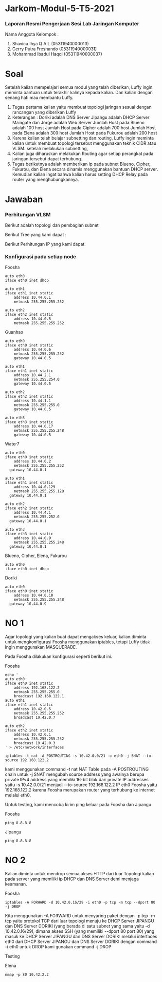 # Jarkom-Modul-5-T5-2021

### Laporan Resmi Pengerjaan Sesi Lab Jaringan Komputer
Nama Anggota Kelompok :
1. Shavica Ihya Q A L (05311940000013)
2. Gerry Putra Fresnando (05311940000031)
3. Mohammad Ibadul Haqqi (05311940000037)

# Soal

Setelah kalian mempelajari semua modul yang telah diberikan, Luffy ingin meminta bantuan untuk terakhir kalinya kepada kalian. Dan kalian dengan senang hati mau membantu Luffy.

1. Tugas pertama kalian yaitu membuat topologi jaringan sesuai dengan rancangan yang diberikan Luffy
2. Keterangan :
Doriki adalah DNS Server
Jipangu adalah DHCP Server
Maingate dan Jorge adalah Web Server
Jumlah Host pada Blueno adalah 100 host
Jumlah Host pada Cipher adalah 700 host
Jumlah Host pada Elena adalah 300 host
Jumlah Host pada Fukurou adalah 200 host
3. Karena kalian telah belajar subnetting dan routing, Luffy ingin meminta kalian untuk membuat topologi tersebut menggunakan teknik CIDR atau VLSM. setelah melakukan subnetting,
4. Kalian juga diharuskan melakukan Routing agar setiap perangkat pada jaringan tersebut dapat terhubung.
5. Tugas berikutnya adalah memberikan ip pada subnet Blueno, Cipher, Fukurou, dan Elena secara dinamis menggunakan bantuan DHCP server. Kemudian kalian ingat bahwa kalian harus setting DHCP Relay pada router yang menghubungkannya.


# Jawaban

### Perhitungan VLSM
Berikut adalah topologi dan pembagian subnet

Berikut Tree yang kami dapat :

Berikut Perhitungan IP yang kami dapat:

### Konfigurasi pada setiap node

Foosha
```
auto eth0
iface eth0 inet dhcp

auto eth1
iface eth1 inet static
	address 10.44.0.1
	netmask 255.255.255.252

auto eth2
iface eth2 inet static
	address 10.44.0.5
	netmask 255.255.255.252
```

Guanhao
```
auto eth0
iface eth0 inet static
	address 10.44.0.6
	netmask 255.255.255.252
	gateway 10.44.0.5

auto eth1
iface eth1 inet static
	address 10.44.2.1
	netmask 255.255.254.0
	gateway 10.44.0.5

auto eth2
iface eth2 inet static
	address 10.44.1.1
	netmask 255.255.255.0
	gateway 10.44.0.5

auto eth3
iface eth3 inet static
	address 10.44.0.17
	netmask 255.255.255.248
	gateway 10.44.0.5
```

Water7
```
auto eth0
iface eth0 inet static
	address 10.44.0.2
	netmask 255.255.255.252
  gateway 10.44.0.1

auto eth1
iface eth1 inet static
	address 10.44.0.129
	netmask 255.255.255.128
  gateway 10.44.0.1

auto eth2
iface eth2 inet static
	address 10.44.4.1
	netmask 255.255.252.0
  gateway 10.44.0.1

auto eth3
iface eth3 inet static
	address 10.44.0.9
	netmask 255.255.255.248
  gateway 10.44.0.1
```

Blueno, Cipher, Elena, Fukurou
```
auto eth0
iface eth0 inet dhcp
```

Doriki
```
auto eth0
iface eth0 inet static
	address 10.44.0.10
	netmask 255.255.255.248
  gateway 10.44.0.9
```

# NO 1
Agar topologi yang kalian buat dapat mengakses keluar, kalian diminta untuk mengkonfigurasi Foosha menggunakan iptables, tetapi Luffy tidak ingin menggunakan MASQUERADE.

Pada Foosha dilakukan konfigurasi seperti berikut ini.

Foosha
```
echo '
auto eth0
iface eth0 inet static
    address 192.168.122.2
    netmask 255.255.255.0
    broadcast 192.168.122.1
auto eth1
iface eth1 inet static
    address 10.42.0.5
    netmask 255.255.255.252
    broadcast 10.42.0.7
 
auto eth2
iface eth2 inet static
    address 10.42.0.1
    netmask 255.255.255.252
    broadcast 10.42.0.3
' > /etc/network/interfaces
```
```
iptables -t nat -A POSTROUTING -s 10.42.0.0/21 -o eth0 -j SNAT --to-source 192.168.122.2
```

kami menggunakan command -t nat NAT Table pada -A POSTROUTING chain untuk -j SNAT mengubah source address yang awalnya berupa private IPv4 address yang memiliki 16-bit blok dari private IP addresses yaitu -s 10.42.0.0/21 menjadi --to-source 192.168.122.2 IP eth0 Foosha yaitu 192.168.122.2 karena Foosha merupakan router yang terhubung ke internet melalui eth0.

Untuk testing, kami mencoba kirim ping keluar pada Foosha dan Jipangu

Foosha
```
ping 8.8.8.8
```
Jipangu
```
ping 8.8.8.8
```



# NO 2
Kalian diminta untuk mendrop semua akses HTTP dari luar Topologi kalian pada server yang memiliki ip DHCP dan DNS Server demi menjaga keamanan.

Foosha
```
iptables -A FORWARD -d 10.42.0.16/29 -i eth0 -p tcp -m tcp --dport 80 -j DROP
```
Kita menggunakan -A FORWARD untuk menyaring paket dengan -p tcp -m tcp yaitu protokol TCP dari luar topologi menuju ke DHCP Server JIPANGU dan DNS Server DORIKI (yang berada di satu subnet yang sama yaitu -d 10.42.0.16/29), dimana akses SSH (yang memiliki --dport 80 port 80) yang masuk ke DHCP Server JIPANGU dan DNS Server DORIKI melalui interfaces eth0 dari DHCP Server JIPANGU dan DNS Server DORIKI dengan command -i eth0 untuk DROP kami gunakan command -j DROP

Testing

Elena
```
nmap -p 80 10.42.2.2
```

